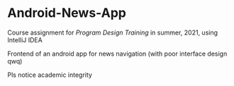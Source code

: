 # Android-News-App

Course assignment for *Program Design Training* in summer, 2021, using IntelliJ IDEA

Frontend of an android app for news navigation (with poor interface design qwq)

Pls notice academic integrity